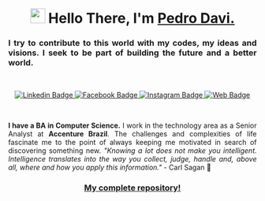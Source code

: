 <head><title>Pedro Davi - Git</title></head>

<h1 align="center"><img src="https://raw.githubusercontent.com/sidbelbase/sidbelbase/master/wave.gif" width="30px"><strong> Hello There, I'm <a href="https://www.pedrodavi.com.br/">Pedro Davi.</a></strong>
</h1>

<h3 align="justify"><strong>
I try to contribute to this world with my codes, my ideas and visions. I seek to be part of building the future and a better world.
</strong></h3>

<br>

<p align="center">
<a target="_blank" href="https://linkedin.com/in/pdrodavi/">
<img src="https://img.shields.io/badge/-pedrodavi-blue?style=for-the-badge&logo=Linkedin&logoColor=white&link=https://linkedin.com/in/pdrodavi/" alt="Linkedin Badge">
</a>
<a target="_blank" href="https://fb.com/pedrodavipb">
<img src="https://img.shields.io/badge/pedrodavi-1ca0f1?style=for-the-badge&logo=facebook&logoColor=white&link=https://fb.com/pedrodavipb" alt="Facebook Badge">
</a>
<a target="_blank" href="https://instagram.com/pdrodavi/">
<img src="https://img.shields.io/badge/pedrodavi-E1306C?style=for-the-badge&logo=Instagram&logoColor=white&link=https://instagram.com/pdrodavi/" alt="Instagram Badge">
</a>
<a target="_blank" href="https://www.pedrodavi.com.br/">
<img src="https://img.shields.io/badge/my site-141414?style=for-the-badge&logo=&logoColor=white&link=https://www.pedrodavi.com.br/" alt="Web Badge">
</a>
</p>

<br>

<p align="justify">
<b>I have a BA in Computer Science.</b> I work in the technology area as a Senior Analyst at <b>Accenture Brazil</b>. The challenges and complexities of life fascinate me to the point of always keeping me motivated in search of discovering something new. <em>"Knowing a lot does not make you intelligent. Intelligence translates into the way you collect, judge, handle and, above all, where and how you apply this information."</em> - Carl Sagan 🚀</p>

<h3 align="center"><a href="https://github.com/pdrodavi?tab=repositories">My complete repository!</a></h3>
